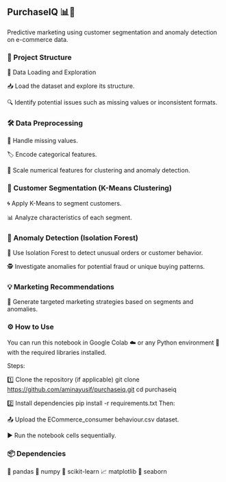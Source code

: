 ## PurchaseIQ 📊🛒

Predictive marketing using customer segmentation and anomaly detection on e-commerce data.

### 📑 Project Structure

📂 Data Loading and Exploration

📥 Load the dataset and explore its structure.

🔍 Identify potential issues such as missing values or inconsistent formats.

### 🛠 Data Preprocessing
🧹 Handle missing values.

🏷 Encode categorical features.

📏 Scale numerical features for clustering and anomaly detection.


### 👥 Customer Segmentation (K-Means Clustering)

🌀 Apply K-Means to segment customers.

📊 Analyze characteristics of each segment.


### 🚨 Anomaly Detection (Isolation Forest)

🌲 Use Isolation Forest to detect unusual orders or customer behavior.

🕵️ Investigate anomalies for potential fraud or unique buying patterns.

### 💡 Marketing Recommendations

🎯 Generate targeted marketing strategies based on segments and anomalies.

### ⚙️ How to Use
You can run this notebook in Google Colab ☁️ or any Python environment 🐍 with the required libraries installed.

Steps:

 1️⃣ Clone the repository (if applicable)
git clone https://github.com/aminayusif/purchaseiq.git
cd purchaseiq

 2️⃣ Install dependencies
pip install -r requirements.txt
Then:

📤 Upload the ECommerce_consumer behaviour.csv dataset.

▶️ Run the notebook cells sequentially.

### 📦 Dependencies

🐼 pandas
🔢 numpy
🧠 scikit-learn
📈 matplotlib
🎨 seaborn
